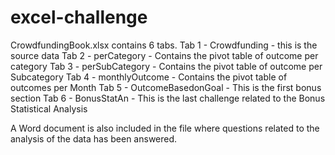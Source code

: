 # excel-challenge
CrowdfundingBook.xlsx contains 6 tabs.
Tab 1 - Crowdfunding - this is the source data
Tab 2 - perCategory - Contains the pivot table of outcome per category
Tab 3 - perSubCategory - Contains the pivot table of outcome per Subcategory
Tab 4 - monthlyOutcome - Contains the pivot table of outcomes per Month
Tab 5 - OutcomeBasedonGoal - This is the first bonus section
Tab 6 - BonusStatAn - This is the last challenge related to the Bonus Statistical Analysis

A Word document is also included in the file where questions related to the analysis of the data has been answered.

